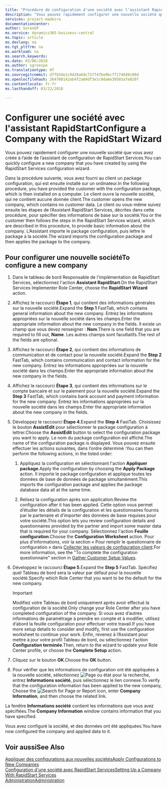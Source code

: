 ```yaml
---
title: "Procédure de configuration d'une société avec l’assistant RapidStart | Microsoft Docs"
description: "Vous pouvez rapidement configurer une nouvelle société que vous avez créée à l’aide de l’assistant de configuration de RapidStart Services."
services: project-madeira
documentationcenter: 
author: SorenGP
ms.service: dynamics365-business-central
ms.topic: article
ms.devlang: na
ms.tgt_pltfrm: na
ms.workload: na
ms.search.keywords: 
ms.date: 03/06/2018
ms.author: sgroespe
ms.translationtype: HT
ms.sourcegitcommit: d7fb34e1c9428a64c71ff47be8bcff174649c00d
ms.openlocfilehash: 264788142ab4f2a84df3e1c9da6e39503a7e820f
ms.contentlocale: fr-fr
ms.lasthandoff: 03/22/2018

---
```

# <a name="configure-a-company-with-the-rapidstart-wizard"></a><span data-ttu-id="5dfe0-103">Configurer une société avec l'assistant RapidStart</span><span class="sxs-lookup"><span data-stu-id="5dfe0-103">Configure a Company with the RapidStart Wizard</span></span>
<span data-ttu-id="5dfe0-104">Vous pouvez rapidement configurer une nouvelle société que vous avez créée à l’aide de l’assistant de configuration de RapidStart Services.</span><span class="sxs-lookup"><span data-stu-id="5dfe0-104">You can quickly configure a new company that you have created by using the RapidStart Services configuration wizard.</span></span>

<span data-ttu-id="5dfe0-105">Dans la procédure suivante, vous avez fourni au client un package configuration, qui est ensuite installé sur un ordinateur.</span><span class="sxs-lookup"><span data-stu-id="5dfe0-105">In the following procedure, you have provided the customer with the configuration package, which is then installed on a computer.</span></span> <span data-ttu-id="5dfe0-106">Le client ouvre la nouvelle société, qui ne contient aucune donnée client.</span><span class="sxs-lookup"><span data-stu-id="5dfe0-106">The customer opens the new company, which contains no customer data.</span></span> <span data-ttu-id="5dfe0-107">Le client ou vous-même suivez ensuite les étapes de l’Assistant RapidStart Services, décrites dans cette procédure, pour spécifier des informations de base sur la société.</span><span class="sxs-lookup"><span data-stu-id="5dfe0-107">You or the customer then follows the steps in the RapidStart Services wizard, which are described in this procedure, to provide basic information about the company.</span></span> <span data-ttu-id="5dfe0-108">L’Assistant importe le package configuration, puis lettre le package à la société.</span><span class="sxs-lookup"><span data-stu-id="5dfe0-108">The wizard imports the configuration package and then applies the package to the company.</span></span>  

## <a name="to-configure-a-new-company"></a><span data-ttu-id="5dfe0-109">Pour configurer une nouvelle société</span><span class="sxs-lookup"><span data-stu-id="5dfe0-109">To configure a new company</span></span>  
1. <span data-ttu-id="5dfe0-110">Dans le tableau de bord Responsable de l'implémentation de RapidStart Services, sélectionnez l'action **Assistant RapidStart**.</span><span class="sxs-lookup"><span data-stu-id="5dfe0-110">On the RapidStart Services Implementer Role Center, choose the **RapidStart Wizard** action.</span></span>  
2. <span data-ttu-id="5dfe0-111">Affichez le raccourci **Étape 1**, qui contient des informations générales sur la nouvelle société.</span><span class="sxs-lookup"><span data-stu-id="5dfe0-111">Expand the **Step 1** FastTab, which contains general information about the new company.</span></span> <span data-ttu-id="5dfe0-112">Entrez les informations appropriées sur la nouvelle société dans les champs.</span><span class="sxs-lookup"><span data-stu-id="5dfe0-112">Enter the appropriate information about the new company in the fields.</span></span> <span data-ttu-id="5dfe0-113">Il existe un champ que vous devez renseigner : **Nom**.</span><span class="sxs-lookup"><span data-stu-id="5dfe0-113">There is one field that you are required to fill out, **Name**.</span></span> <span data-ttu-id="5dfe0-114">Les autres champs sont facultatifs.</span><span class="sxs-lookup"><span data-stu-id="5dfe0-114">The rest of the fields are optional.</span></span>  
3. <span data-ttu-id="5dfe0-115">Affichez le raccourci **Étape 2**, qui contient des informations de communication et de contact pour la nouvelle société.</span><span class="sxs-lookup"><span data-stu-id="5dfe0-115">Expand the **Step 2** FastTab, which contains communication and contact information for the new company.</span></span> <span data-ttu-id="5dfe0-116">Entrez les informations appropriées sur la nouvelle société dans les champs.</span><span class="sxs-lookup"><span data-stu-id="5dfe0-116">Enter the appropriate information about the new company in the fields.</span></span>
4. <span data-ttu-id="5dfe0-117">Affichez le raccourci **Étape 3**, qui contient des informations sur le compte bancaire et sur le paiement pour la nouvelle société.</span><span class="sxs-lookup"><span data-stu-id="5dfe0-117">Expand the **Step 3** FastTab, which contains bank account and payment information for the new company.</span></span> <span data-ttu-id="5dfe0-118">Entrez les informations appropriées sur la nouvelle société dans les champs.</span><span class="sxs-lookup"><span data-stu-id="5dfe0-118">Enter the appropriate information about the new company in the fields.</span></span>  
5. <span data-ttu-id="5dfe0-119">Développez le raccourci **Étape 4**.</span><span class="sxs-lookup"><span data-stu-id="5dfe0-119">Expand the **Step 4** FastTab.</span></span> <span data-ttu-id="5dfe0-120">Choisissez le bouton **AssistEdit** pour sélectionner le package configuration à lettrer.</span><span class="sxs-lookup"><span data-stu-id="5dfe0-120">Choose the **AssistEdit** button to select the configuration package you want to apply.</span></span> <span data-ttu-id="5dfe0-121">Le nom du package configuration est affiché.</span><span class="sxs-lookup"><span data-stu-id="5dfe0-121">The name of the configuration package is displayed.</span></span> <span data-ttu-id="5dfe0-122">Vous pouvez ensuite effectuer les actions suivantes, dans l’ordre déterminé :</span><span class="sxs-lookup"><span data-stu-id="5dfe0-122">You can then perform the following actions, in the listed order:</span></span>  

    1. <span data-ttu-id="5dfe0-123">Appliquez la configuration en sélectionnant l'action **Appliquer package**.</span><span class="sxs-lookup"><span data-stu-id="5dfe0-123">Apply the configuration by choosing the **Apply Package** action.</span></span> <span data-ttu-id="5dfe0-124">Il importe le package configuration et applique toutes les données de base de données de package simultanément.</span><span class="sxs-lookup"><span data-stu-id="5dfe0-124">This imports the configuration package and applies the package database data all at the same time.</span></span>  

    2. <span data-ttu-id="5dfe0-125">Relisez la configuration après son application.</span><span class="sxs-lookup"><span data-stu-id="5dfe0-125">Review the configuration after it has been applied.</span></span> <span data-ttu-id="5dfe0-126">Cette option vous permet d’étudier les détails de la configuration et les questionnaires fournis par le partenaire et d’importer des données de base requises pour votre société.</span><span class="sxs-lookup"><span data-stu-id="5dfe0-126">This option lets you review configuration details and questionnaires provided by the partner and import some master data that is required for your company.</span></span> <span data-ttu-id="5dfe0-127">Sélectionnez l'action **Feuille configuration**.</span><span class="sxs-lookup"><span data-stu-id="5dfe0-127">Choose the **Configuration Worksheet** action.</span></span> <span data-ttu-id="5dfe0-128">Pour plus d'informations, voir la section « Pour remplir le questionnaire de configuration » dans [Collecter les valeurs de configuration client](admin-gather-customer-setup-values.md).</span><span class="sxs-lookup"><span data-stu-id="5dfe0-128">For more information, see the "To complete the configuration questionnaire" section in [Gather Customer Setup Values](admin-gather-customer-setup-values.md).</span></span>  

6. <span data-ttu-id="5dfe0-129">Développez le raccourci **Étape 5**.</span><span class="sxs-lookup"><span data-stu-id="5dfe0-129">Expand the **Step 5** FastTab.</span></span> <span data-ttu-id="5dfe0-130">Spécifiez quel Tableau de bord sera la valeur par défaut pour la nouvelle société.</span><span class="sxs-lookup"><span data-stu-id="5dfe0-130">Specify which Role Center that you want to be the default for the new company.</span></span>  

    > [!IMPORTANT]  
    >  <span data-ttu-id="5dfe0-131">Modifiez votre Tableau de bord uniquement après avoir effectué la configuration de la société.</span><span class="sxs-lookup"><span data-stu-id="5dfe0-131">Only change your Role Center after you have completed configuration of the company.</span></span> <span data-ttu-id="5dfe0-132">Si vous avez d’autres informations de paramétrage à prendre en compte et à modifier, utilisez d’abord la feuille configuration pour effectuer votre travail.</span><span class="sxs-lookup"><span data-stu-id="5dfe0-132">If you have more setup details to consider and modify, first use the configuration worksheet to continue your work.</span></span> <span data-ttu-id="5dfe0-133">Enfin, revenez à l’Assistant pour mettre à jour votre profil Tableau de bord, ou sélectionnez l'action **Configuration terminée**.</span><span class="sxs-lookup"><span data-stu-id="5dfe0-133">Then, return to the wizard to update your Role Center profile, or choose the **Complete Setup** action.</span></span>

7. <span data-ttu-id="5dfe0-134">Cliquez sur le bouton **OK**.</span><span class="sxs-lookup"><span data-stu-id="5dfe0-134">Choose the **OK** button.</span></span>  
8. <span data-ttu-id="5dfe0-135">Pour vérifier que les informations de configuration ont été appliquées à la nouvelle société, sélectionnez ![Page ou état pour la recherche](media/ui-search/search_small.png "Page ou état pour la recherche"), entrez **Informations société**, puis sélectionnez le lien connexe.</span><span class="sxs-lookup"><span data-stu-id="5dfe0-135">To verify that the configuration information has been applied to the new company, Choose the ![Search for Page or Report](media/ui-search/search_small.png "Search for Page or Report icon") icon, enter **Company Information**, and then choose the related link.</span></span>

<span data-ttu-id="5dfe0-136">La fenêtre **Informations société** contient les informations que vous avez spécifiées.</span><span class="sxs-lookup"><span data-stu-id="5dfe0-136">The **Company Information** window contains information that you have specified.</span></span>   

<span data-ttu-id="5dfe0-137">Vous avez configuré la société, et des données ont été appliquées.</span><span class="sxs-lookup"><span data-stu-id="5dfe0-137">You have now configured the company and applied data to it.</span></span>  

## <a name="see-also"></a><span data-ttu-id="5dfe0-138">Voir aussi</span><span class="sxs-lookup"><span data-stu-id="5dfe0-138">See Also</span></span>  
[<span data-ttu-id="5dfe0-139">Appliquer des configurations aux nouvelles sociétés</span><span class="sxs-lookup"><span data-stu-id="5dfe0-139">Apply Configurations to New Companies</span></span>](admin-apply-configuration-to-new-companies.md)  
[<span data-ttu-id="5dfe0-140">Configuration d'une société avec RapidStart Services</span><span class="sxs-lookup"><span data-stu-id="5dfe0-140">Setting Up a Company With RapidStart Services</span></span>](admin-set-up-a-company-with-rapidstart.md)  
[<span data-ttu-id="5dfe0-141">Administration</span><span class="sxs-lookup"><span data-stu-id="5dfe0-141">Administration</span></span>](admin-setup-and-administration.md)


